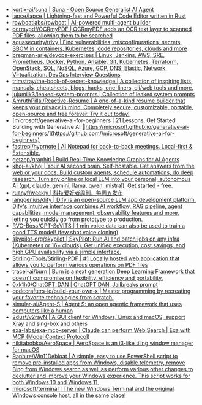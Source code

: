 + [kortix-ai/suna | Suna - Open Source Generalist AI Agent](https://github.com//kortix-ai/suna)
+ [lapce/lapce | Lightning-fast and Powerful Code Editor written in Rust](https://github.com//lapce/lapce)
+ [rowboatlabs/rowboat | AI-powered multi-agent builder](https://github.com//rowboatlabs/rowboat)
+ [ocrmypdf/OCRmyPDF | OCRmyPDF adds an OCR text layer to scanned PDF files, allowing them to be searched](https://github.com//ocrmypdf/OCRmyPDF)
+ [aquasecurity/trivy | Find vulnerabilities, misconfigurations, secrets, SBOM in containers, Kubernetes, code repositories, clouds and more](https://github.com//aquasecurity/trivy)
+ [bregman-arie/devops-exercises | Linux, Jenkins, AWS, SRE, Prometheus, Docker, Python, Ansible, Git, Kubernetes, Terraform, OpenStack, SQL, NoSQL, Azure, GCP, DNS, Elastic, Network, Virtualization. DevOps Interview Questions](https://github.com//bregman-arie/devops-exercises)
+ [trimstray/the-book-of-secret-knowledge | A collection of inspiring lists, manuals, cheatsheets, blogs, hacks, one-liners, cli/web tools and more.](https://github.com//trimstray/the-book-of-secret-knowledge)
+ [jujumilk3/leaked-system-prompts | Collection of leaked system prompts](https://github.com//jujumilk3/leaked-system-prompts)
+ [AmruthPillai/Reactive-Resume | A one-of-a-kind resume builder that keeps your privacy in mind. Completely secure, customizable, portable, open-source and free forever. Try it out today!](https://github.com//AmruthPillai/Reactive-Resume)
+ [microsoft/generative-ai-for-beginners | 21 Lessons, Get Started Building with Generative AI 🔗https://microsoft.github.io/generative-ai-for-beginners/](https://github.com//microsoft/generative-ai-for-beginners)
+ [fastrepl/hyprnote | AI Notepad for back-to-back meetings. Local-first & Extensible.](https://github.com//fastrepl/hyprnote)
+ [getzep/graphiti | Build Real-Time Knowledge Graphs for AI Agents](https://github.com//getzep/graphiti)
+ [khoj-ai/khoj | Your AI second brain. Self-hostable. Get answers from the web or your docs. Build custom agents, schedule automations, do deep research. Turn any online or local LLM into your personal, autonomous AI (gpt, claude, gemini, llama, qwen, mistral). Get started - free.](https://github.com//khoj-ai/khoj)
+ [ruanyf/weekly | 科技爱好者周刊，每周五发布](https://github.com//ruanyf/weekly)
+ [langgenius/dify | Dify is an open-source LLM app development platform. Dify's intuitive interface combines AI workflow, RAG pipeline, agent capabilities, model management, observability features and more, letting you quickly go from prototype to production.](https://github.com//langgenius/dify)
+ [RVC-Boss/GPT-SoVITS | 1 min voice data can also be used to train a good TTS model! (few shot voice cloning)](https://github.com//RVC-Boss/GPT-SoVITS)
+ [skypilot-org/skypilot | SkyPilot: Run AI and batch jobs on any infra (Kubernetes or 16+ clouds). Get unified execution, cost savings, and high GPU availability via a simple interface.](https://github.com//skypilot-org/skypilot)
+ [Stirling-Tools/Stirling-PDF | #1 Locally hosted web application that allows you to perform various operations on PDF files](https://github.com//Stirling-Tools/Stirling-PDF)
+ [tracel-ai/burn | Burn is a next generation Deep Learning Framework that doesn't compromise on flexibility, efficiency and portability.](https://github.com//tracel-ai/burn)
+ [0xk1h0/ChatGPT_DAN | ChatGPT DAN, Jailbreaks prompt](https://github.com//0xk1h0/ChatGPT_DAN)
+ [codecrafters-io/build-your-own-x | Master programming by recreating your favorite technologies from scratch.](https://github.com//codecrafters-io/build-your-own-x)
+ [simular-ai/Agent-S | Agent S: an open agentic framework that uses computers like a human](https://github.com//simular-ai/Agent-S)
+ [2dust/v2rayN | A GUI client for Windows, Linux and macOS, support Xray and sing-box and others](https://github.com//2dust/v2rayN)
+ [exa-labs/exa-mcp-server | Claude can perform Web Search | Exa with MCP (Model Context Protocol)](https://github.com//exa-labs/exa-mcp-server)
+ [nikitabobko/AeroSpace | AeroSpace is an i3-like tiling window manager for macOS](https://github.com//nikitabobko/AeroSpace)
+ [Raphire/Win11Debloat | A simple, easy to use PowerShell script to remove pre-installed apps from Windows, disable telemetry, remove Bing from Windows search as well as perform various other changes to declutter and improve your Windows experience. This script works for both Windows 10 and Windows 11.](https://github.com//Raphire/Win11Debloat)
+ [microsoft/terminal | The new Windows Terminal and the original Windows console host, all in the same place!](https://github.com//microsoft/terminal)
